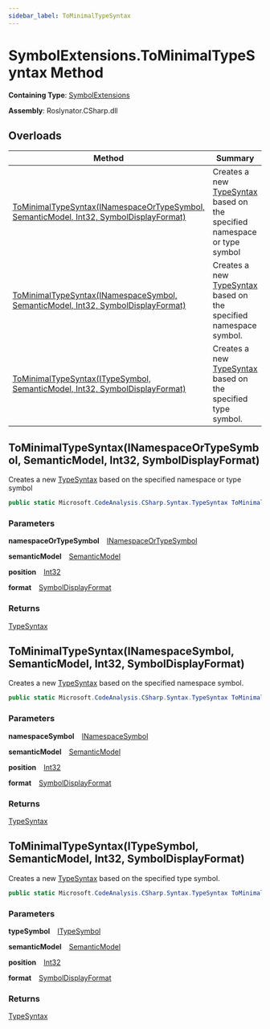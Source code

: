```yaml
---
sidebar_label: ToMinimalTypeSyntax
---
```


# SymbolExtensions\.ToMinimalTypeSyntax Method

**Containing Type**: [SymbolExtensions](../index.md)

**Assembly**: Roslynator\.CSharp\.dll

## Overloads

| Method | Summary |
| ------ | ------- |
| [ToMinimalTypeSyntax(INamespaceOrTypeSymbol, SemanticModel, Int32, SymbolDisplayFormat)](#3588425153) | Creates a new [TypeSyntax](https://docs.microsoft.com/en-us/dotnet/api/microsoft.codeanalysis.csharp.syntax.typesyntax) based on the specified namespace or type symbol |
| [ToMinimalTypeSyntax(INamespaceSymbol, SemanticModel, Int32, SymbolDisplayFormat)](#4080868940) | Creates a new [TypeSyntax](https://docs.microsoft.com/en-us/dotnet/api/microsoft.codeanalysis.csharp.syntax.typesyntax) based on the specified namespace symbol\. |
| [ToMinimalTypeSyntax(ITypeSymbol, SemanticModel, Int32, SymbolDisplayFormat)](#2161128311) | Creates a new [TypeSyntax](https://docs.microsoft.com/en-us/dotnet/api/microsoft.codeanalysis.csharp.syntax.typesyntax) based on the specified type symbol\. |

<a id="3588425153"></a>

## ToMinimalTypeSyntax\(INamespaceOrTypeSymbol, SemanticModel, Int32, SymbolDisplayFormat\) 

  
Creates a new [TypeSyntax](https://docs.microsoft.com/en-us/dotnet/api/microsoft.codeanalysis.csharp.syntax.typesyntax) based on the specified namespace or type symbol

```csharp
public static Microsoft.CodeAnalysis.CSharp.Syntax.TypeSyntax ToMinimalTypeSyntax(this Microsoft.CodeAnalysis.INamespaceOrTypeSymbol namespaceOrTypeSymbol, Microsoft.CodeAnalysis.SemanticModel semanticModel, int position, Microsoft.CodeAnalysis.SymbolDisplayFormat format = null)
```

### Parameters

**namespaceOrTypeSymbol** &ensp; [INamespaceOrTypeSymbol](https://docs.microsoft.com/en-us/dotnet/api/microsoft.codeanalysis.inamespaceortypesymbol)

**semanticModel** &ensp; [SemanticModel](https://docs.microsoft.com/en-us/dotnet/api/microsoft.codeanalysis.semanticmodel)

**position** &ensp; [Int32](https://docs.microsoft.com/en-us/dotnet/api/system.int32)

**format** &ensp; [SymbolDisplayFormat](https://docs.microsoft.com/en-us/dotnet/api/microsoft.codeanalysis.symboldisplayformat)

### Returns

[TypeSyntax](https://docs.microsoft.com/en-us/dotnet/api/microsoft.codeanalysis.csharp.syntax.typesyntax)

<a id="4080868940"></a>

## ToMinimalTypeSyntax\(INamespaceSymbol, SemanticModel, Int32, SymbolDisplayFormat\) 

  
Creates a new [TypeSyntax](https://docs.microsoft.com/en-us/dotnet/api/microsoft.codeanalysis.csharp.syntax.typesyntax) based on the specified namespace symbol\.

```csharp
public static Microsoft.CodeAnalysis.CSharp.Syntax.TypeSyntax ToMinimalTypeSyntax(this Microsoft.CodeAnalysis.INamespaceSymbol namespaceSymbol, Microsoft.CodeAnalysis.SemanticModel semanticModel, int position, Microsoft.CodeAnalysis.SymbolDisplayFormat format = null)
```

### Parameters

**namespaceSymbol** &ensp; [INamespaceSymbol](https://docs.microsoft.com/en-us/dotnet/api/microsoft.codeanalysis.inamespacesymbol)

**semanticModel** &ensp; [SemanticModel](https://docs.microsoft.com/en-us/dotnet/api/microsoft.codeanalysis.semanticmodel)

**position** &ensp; [Int32](https://docs.microsoft.com/en-us/dotnet/api/system.int32)

**format** &ensp; [SymbolDisplayFormat](https://docs.microsoft.com/en-us/dotnet/api/microsoft.codeanalysis.symboldisplayformat)

### Returns

[TypeSyntax](https://docs.microsoft.com/en-us/dotnet/api/microsoft.codeanalysis.csharp.syntax.typesyntax)

<a id="2161128311"></a>

## ToMinimalTypeSyntax\(ITypeSymbol, SemanticModel, Int32, SymbolDisplayFormat\) 

  
Creates a new [TypeSyntax](https://docs.microsoft.com/en-us/dotnet/api/microsoft.codeanalysis.csharp.syntax.typesyntax) based on the specified type symbol\.

```csharp
public static Microsoft.CodeAnalysis.CSharp.Syntax.TypeSyntax ToMinimalTypeSyntax(this Microsoft.CodeAnalysis.ITypeSymbol typeSymbol, Microsoft.CodeAnalysis.SemanticModel semanticModel, int position, Microsoft.CodeAnalysis.SymbolDisplayFormat format = null)
```

### Parameters

**typeSymbol** &ensp; [ITypeSymbol](https://docs.microsoft.com/en-us/dotnet/api/microsoft.codeanalysis.itypesymbol)

**semanticModel** &ensp; [SemanticModel](https://docs.microsoft.com/en-us/dotnet/api/microsoft.codeanalysis.semanticmodel)

**position** &ensp; [Int32](https://docs.microsoft.com/en-us/dotnet/api/system.int32)

**format** &ensp; [SymbolDisplayFormat](https://docs.microsoft.com/en-us/dotnet/api/microsoft.codeanalysis.symboldisplayformat)

### Returns

[TypeSyntax](https://docs.microsoft.com/en-us/dotnet/api/microsoft.codeanalysis.csharp.syntax.typesyntax)

